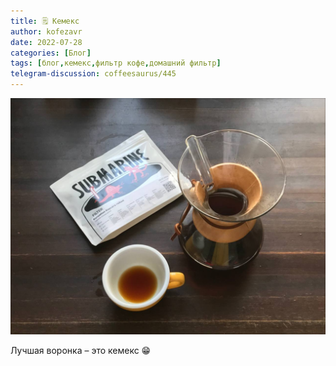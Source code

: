 ```yaml
---
title: 🗒 Кемекс
author: kofezavr
date: 2022-07-28
categories: [Блог]
tags: [блог,кемекс,фильтр кофе,домашний фильтр]
telegram-discussion: coffeesaurus/445
--- 
```

![Кемекс](/assets/img/posts/22/07/chemex.jpg)

Лучшая воронка – это кемекс 😁